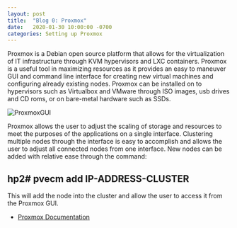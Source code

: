 ```yaml
---
layout: post
title:  "Blog 0: Proxmox"
date:   2020-01-30 10:00:00 -0700
categories: Setting up Proxmox
---
```

Proxmox is a Debian open source platform that allows for the virtualization of IT infrastructure through KVM hypervisors and LXC containers. Proxmox is a useful tool in maximizing resources as it provides an easy to maneuver GUI and command line interface for creating new virtual machines and configuring already existing nodes. Proxmox can be installed on to hypervisors such as Virtualbox and VMware through ISO images, usb drives and CD roms, or on bare-metal hardware such as SSDs. 

![ProxmoxGUI](https://pve.proxmox.com/pve-docs/images/screenshot/gui-datacenter-summary.png)

Proxmox allows the user to adjust the scaling of storage and resources to meet the purposes of the applications on a single interface. Clustering multiple nodes through the interface is easy to accomplish and allows the user to adjust all connected nodes from one interface.  New nodes can be added with relative ease through the command: 

 ## hp2# pvecm add IP-ADDRESS-CLUSTER

This will add the node into the cluster and allow the user to access it from the Proxmox GUI.

 - [Proxmox Documentation](https://pve.proxmox.com/wiki/Main_Page)
